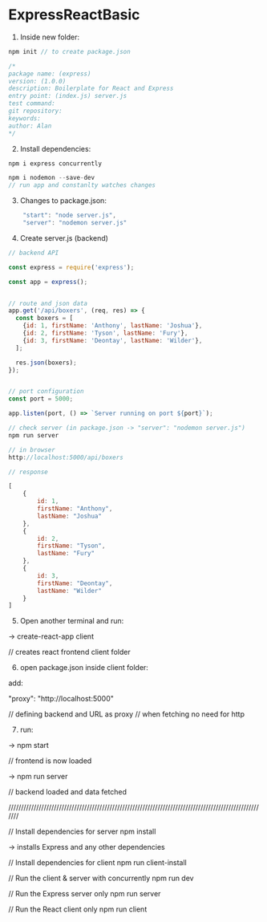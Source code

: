 # ExpressReactBasic

1. Inside new folder:

```js
npm init // to create package.json

/*
package name: (express)
version: (1.0.0)
description: Boilerplate for React and Express
entry point: (index.js) server.js
test command:
git repository:
keywords:
author: Alan
*/
```

2. Install dependencies:

```js
npm i express concurrently

npm i nodemon --save-dev
// run app and constanlty watches changes
```

3. Changes to package.json:

```js
    "start": "node server.js",
    "server": "nodemon server.js"
```

4. Create server.js  (backend)


```js
// backend API

const express = require('express');

const app = express();


// route and json data
app.get('/api/boxers', (req, res) => {
  const boxers = [
    {id: 1, firstName: 'Anthony', lastName: 'Joshua'},
    {id: 2, firstName: 'Tyson', lastName: 'Fury'},
    {id: 3, firstName: 'Deontay', lastName: 'Wilder'},
  ];

  res.json(boxers);
});


// port configuration
const port = 5000;

app.listen(port, () => `Server running on port ${port}`);

// check server (in package.json -> "server": "nodemon server.js")
npm run server

// in browser
http://localhost:5000/api/boxers

// response

[
	{
		id: 1,
		firstName: "Anthony",
		lastName: "Joshua"
	},
	{
		id: 2,
		firstName: "Tyson",
		lastName: "Fury"
	},
	{
		id: 3,
		firstName: "Deontay",
		lastName: "Wilder"
	}
]
```

5. Open another terminal and run:

-> create-react-app client

// creates react frontend client folder


6. open package.json inside client folder:

add:

  "proxy": "http://localhost:5000"


// defining backend and URL as proxy
// when fetching no need for http


7. run:

-> npm start

// frontend is now loaded

-> npm run server

// backend loaded and data fetched


///////////////////////////////////////////////////////////////////////////////////////////////////////

// Install dependencies for server
npm install

-> installs Express and any other dependencies


// Install dependencies for client
npm run client-install


// Run the client & server with concurrently
npm run dev

// Run the Express server only
npm run server

// Run the React client only
npm run client
